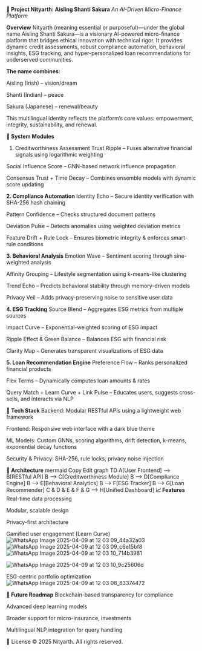 **🌸 Project Nityarth: Aisling Shanti Sakura**
*An AI-Driven Micro-Finance Platform*

**Overview**
Nityarth (meaning essential or purposeful)—under the global name Aisling Shanti Sakura—is a visionary AI-powered micro-finance platform that bridges ethical innovation with technical rigor. It provides dynamic credit assessments, robust compliance automation, behavioral insights, ESG tracking, and hyper-personalized loan recommendations for underserved communities.

**The name combines:**



Aisling (Irish) – vision/dream

Shanti (Indian) – peace

Sakura (Japanese) – renewal/beauty

This multilingual identity reflects the platform’s core values: empowerment, integrity, sustainability, and renewal.

**🔧 System Modules**
1. Creditworthiness Assessment
Trust Ripple – Fuses alternative financial signals using logarithmic weighting

Social Influence Score – GNN-based network influence propagation

Consensus Trust + Time Decay – Combines ensemble models with dynamic score updating

**2. Compliance Automation**
Identity Echo – Secure identity verification with SHA-256 hash chaining

Pattern Confidence – Checks structured document patterns

Deviation Pulse – Detects anomalies using weighted deviation metrics

Feature Drift + Rule Lock – Ensures biometric integrity & enforces smart-rule conditions

**3. Behavioral Analysis**
Emotion Wave – Sentiment scoring through sine-weighted analysis

Affinity Grouping – Lifestyle segmentation using k-means-like clustering

Trend Echo – Predicts behavioral stability through memory-driven models

Privacy Veil – Adds privacy-preserving noise to sensitive user data

**4. ESG Tracking**
Source Blend – Aggregates ESG metrics from multiple sources

Impact Curve – Exponential-weighted scoring of ESG impact

Ripple Effect & Green Balance – Balances ESG with financial risk

Clarity Map – Generates transparent visualizations of ESG data

**5. Loan Recommendation Engine**
Preference Flow – Ranks personalized financial products

Flex Terms – Dynamically computes loan amounts & rates

Query Match + Learn Curve + Link Pulse – Educates users, suggests cross-sells, and interacts via NLP

**🧠 Tech Stack**
Backend: Modular RESTful APIs using a lightweight web framework

Frontend: Responsive web interface with a dark blue theme

ML Models: Custom GNNs, scoring algorithms, drift detection, k-means, exponential decay functions

Security & Privacy: SHA-256, rule locks, privacy noise injection

**🧩 Architecture**
mermaid
Copy
Edit
graph TD
A[User Frontend] --> B[RESTful API]
B --> C[Creditworthiness Module]
B --> D[Compliance Engine]
B --> E[Behavioral Analytics]
B --> F[ESG Tracker]
B --> G[Loan Recommender]
C & D & E & F & G --> H[Unified Dashboard]
**📈 Features**
Real-time data processing

Modular, scalable design

Privacy-first architecture

Gamified user engagement (Learn Curve)
![WhatsApp Image 2025-04-09 at 12 03 09_44a32a03](https://github.com/user-attachments/assets/d260eda1-fd4c-4a4e-96a6-0ee550d8f45e)
![WhatsApp Image 2025-04-09 at 12 03 09_c6e15bf8](https://github.com/user-attachments/assets/42d49b13-65e3-4bfc-8087-1ca3428fa933)
![WhatsApp Image 2025-04-09 at 12 03 10_714b3981](https://github.com/user-attachments/assets/e86e969b-2a32-4d07-ba4c-8ac9abe1c4bc)

![WhatsApp Image 2025-04-09 at 12 03 10_9c25606d](https://github.com/user-attachments/assets/b448c65b-183a-40fe-b279-03d5bf726f8f)


ESG-centric portfolio optimization ![WhatsApp Image 2025-04-09 at 12 03 08_83374472](https://github.com/user-attachments/assets/e0944c6e-9a3e-4008-8133-f8f6bd6708e4)


**🔮 Future Roadmap**
Blockchain-based transparency for compliance

Advanced deep learning models

Broader support for micro-insurance, investments

Multilingual NLP integration for query handling

📃 License
© 2025 Nityarth. All rights reserved.



